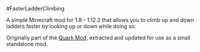#FasterLadderClimbing

A simple Minecraft mod for 1.8 - 1.12.2 that allows you to climb up and down ladders faster by looking up or down while doing so.

Originally part of the [Quark Mod](https://github.com/Vazkii/Quark), extracted and updated for use as a small standalone mod.
